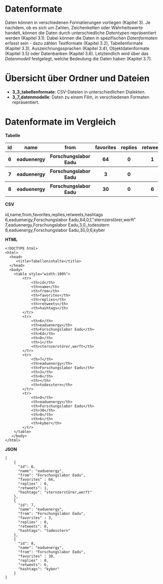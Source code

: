 # Datenformate

Daten können in verschiedenen Formatierungen vorliegen (Kapitel 3). Je nachdem, ob es sich um Zahlen, Zeichenketten oder Wahrheitswerte handelt, 
können die Daten durch unterschiedliche *Datentypen* repräsentiert werden (Kapitel 3.1). 
Dabei können die Daten in spezifischen *Datenformaten* erfasst sein - dazu zählen Textformate (Kapitel 3.2), Tabellenformate (Kapitel 3.3), Auszeichnungssprachen (Kapitel 3.4), 
Objektdatenformate (Kapitel 3.5) oder Datenbanken (Kapitel 3.6). Letztendlich wird über das *Datenmodell* festgelegt, welche Bedeutung die Daten haben (Kapitel 3.7). 


# Übersicht über Ordner und Dateien 

- **3_3_tabellenformate**: CSV-Dateien in unterschiedlichen Dialekten.
- **3_7_datenmodelle**: Daten zu einem Film, in verschiedenen Formaten repräsentiert. 


# Datenformate im Vergleich 

**Tabelle**
<table style="width:100%">
<tr>
	<th>id</th>
	<th>name</th> 
	<th>from</th> 
	<th>favorites</th>
	<th>replies</th>
	<th>retweets</th>
	<th>hashtags</th>
</tr>
<tr>
	<th>6</th>
	<th>eaduenergy</th>
	<th>Forschungslabor Eadu</th>
	<th>64</th>
	<th>0</th>
	<th>1</th>
	<th>sternzerstörer,werft</th>
</tr>
<tr>
	<th>7</th>
	<th>eaduenergy</th>
	<th>Forschungslabor Eadu</th>
	<th>3</th>
	<th>0</th>
	<th></th>
	<th>todesstern</th>
</tr>
<tr>
	<th>8</th>
	<th>eaduenergy</th>
	<th>Forschungslabor Eadu</th>
	<th>30</th>
	<th>0</th>
	<th>6</th>
	<th>kyber</th>
</tr>
</table>


**CSV**  
<br>id,name,from,favorites,replies,retweets,hashtags
<br>6,eaduenergy,Forschungslabor Eadu,64,0,1,"sternzerstörer,werft"
<br>7,eaduenergy,Forschungslabor Eadu,3,0,,todesstern
<br>8,eaduenergy,Forschungslabor Eadu,30,0,6,kyber
  



**HTML**
```
<!DOCTYPE html>
<html> 
  <head> 
     <title>Tabelleninhalte</title> 
  </head>  
  <body> 
	<table style="width:100%">
		<tr>
			<th>id</th>
			<th>name</th> 
			<th>from</th> 
			<th>favorites</th>
			<th>replies</th>
			<th>retweets</th>
			<th>hashtags</th>
		</tr>
		<tr>
			<th>6</th>
			<th>eaduenergy</th>
			<th>Forschungslabor Eadu</th>
			<th>64</th>
			<th>0</th>
			<th>1</th>
			<th>sternzerstörer,werft</th>
		</tr>
		<tr>
			<th>7</th>
			<th>eaduenergy</th>
			<th>Forschungslabor Eadu</th>
			<th>3</th>
			<th>0</th>
			<th></th>
			<th>todesstern</th>
		</tr>
		<tr>
			<th>8</th>
			<th>eaduenergy</th>
			<th>Forschungslabor Eadu</th>
			<th>30</th>
			<th>0</th>
			<th>6</th>
			<th>kyber</th>
		</tr>
	</table>
   </body>
</html>
```


**JSON**  
```
[   
    {    
      "id": 6, 
	  "name": "eaduenergy", 
	  "from": "Forschungslabor Eadu",
	  "favorites" : 64,   
	  "replies" : 0,    
	  "retweets": 1,   
	  "hashtags": "sternzerstörer,werft"  
    },  
    {    
      "id": 7, 
	  "name": "eaduenergy", 
	  "from": "Forschungslabor Eadu",
	  "favorites" : 3,   
	  "replies" : 0,    
	  "retweets": 0,   
	  "hashtags": "todesstern"  
    },  
    {    
      "id": 8, 
	  "name": "eaduenergy", 
	  "from": "Forschungslabor Eadu",
	  "favorites" : 30,   
	  "replies" : 0,    
	  "retweets": 6,   
	  "hashtags": "kyber"  
    }
]  
```
